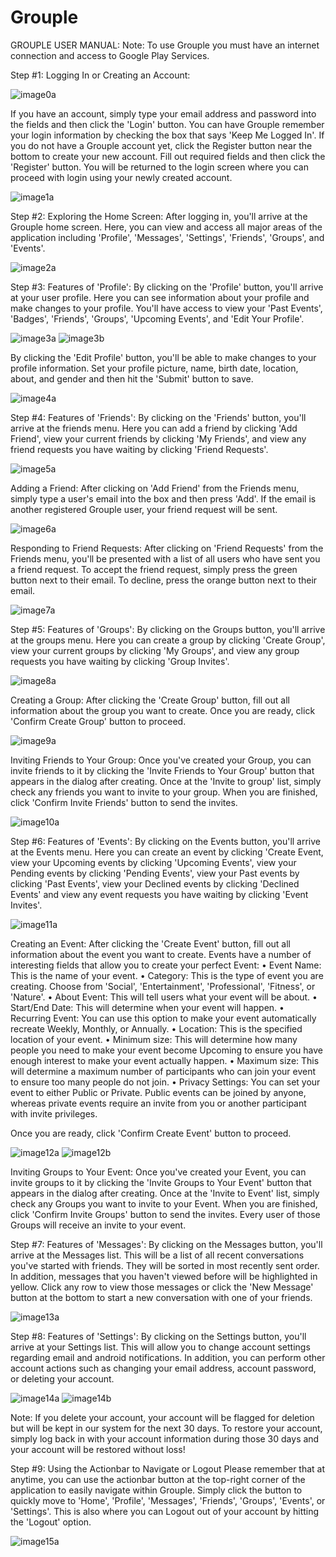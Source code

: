 # Grouple
GROUPLE USER MANUAL:
Note: To use Grouple you must have an internet connection and access to Google Play Services.

Step #1: Logging In or Creating an Account:

![image0a](0a.png)
 
If you have an account, simply type your email address and password into the fields and then click the 'Login' button.  You can have Grouple remember your login information by checking the box that says 'Keep Me Logged In'. 
If you do not have a Grouple account yet, click the Register button near the bottom to create your new account.  Fill out required fields and then click the 'Register' button.  You will be returned to the login screen where you can proceed with login using your newly created account.

![image1a](1a.png) 

Step #2: Exploring the Home Screen:
After logging in, you'll arrive at the Grouple home screen.  Here, you can view and access all major areas of the application including 'Profile', 'Messages', 'Settings', 'Friends', 'Groups', and 'Events'.

![image2a](2a.png)

Step #3: Features of 'Profile':
By clicking on the 'Profile' button, you'll arrive at your user profile.  Here you can see information about 
your profile and make changes to your profile.  You'll have access to view your 'Past Events', 'Badges', 'Friends', 'Groups', 'Upcoming Events', and 'Edit Your Profile'.

![image3a](3a.png)
![image3b](3b.png)
  
By clicking the 'Edit Profile' button, you'll be able to make changes to your profile information.  Set your profile picture, name, birth date, location, about, and gender and then hit the 'Submit' button to save.

![image4a](4a.png)

Step #4: Features of 'Friends':
By clicking on the 'Friends' button, you'll arrive at the friends menu.  Here you can add a friend by clicking 'Add Friend', view your current friends by clicking 'My Friends', and view any friend requests you have waiting by clicking 'Friend Requests'.

![image5a](5a.png)

Adding a Friend:
After clicking on 'Add Friend' from the Friends menu, simply type a user's email into the box and then press 'Add'.  If the email is another registered Grouple user, your friend request will be sent.

![image6a](6a.png)

Responding to Friend Requests:
After clicking on 'Friend Requests' from the Friends menu, you'll be presented with a list of all users who have sent you a friend request.  To accept the friend request, simply press the green button next to their email.  To decline, press the orange button next to their email.

![image7a](7a.png)

Step #5: Features of 'Groups':
By clicking on the Groups button, you'll arrive at the groups menu.  Here you can create a group by clicking 'Create Group', view your current groups by clicking 'My Groups', and view any group requests you have waiting by clicking 'Group Invites'.

![image8a](8a.png)

Creating a Group:
After clicking the 'Create Group' button, fill out all information about the group you want to create.  Once you are ready, click 'Confirm Create Group' button to proceed.

![image9a](9a.png)

Inviting Friends to Your Group:
Once you've created your Group, you can invite friends to it by clicking the 'Invite Friends to Your Group'
 button that appears in the dialog after creating.  Once at the 'Invite to group' list, simply check any friends you want to invite to your group.  When you are finished, click 'Confirm Invite Friends' button to send the invites.
 
 ![image10a](10a.png)

Step #6: Features of 'Events':
By clicking on the Events button, you'll arrive at the Events menu.  Here you can create an event by clicking 'Create Event, view your Upcoming events by clicking 'Upcoming Events', view your Pending events by clicking 'Pending Events', view your Past events by clicking 'Past Events', view your Declined events by clicking 'Declined Events' and view any event requests you have waiting by clicking 'Event Invites'.

![image11a](11a.png)

Creating an Event:
After clicking the 'Create Event' button, fill out all information about the event you want to create.  Events have a number of interesting fields that allow you to create your perfect Event:
•	Event Name: This is the name of your event.
•	Category:  This is the type of event you are creating.  Choose from 'Social', 'Entertainment', 'Professional', 'Fitness', or 'Nature'.
•	About Event:  This will tell users what your event will be about.
•	Start/End Date: This will determine when your event will happen.
•	Recurring Event:  You can use this option to make your event automatically recreate Weekly, Monthly, or Annually.
•	Location:  This is the specified location of your event.
•	Minimum size: This will determine how many people you need to make your event become Upcoming to ensure you have enough interest to make your event actually happen.
•	Maximum size: This will determine a maximum number of participants who can join your event to ensure too many people do not join.
•	Privacy Settings:  You can set your event to either Public or Private.  Public events can be joined by anyone, whereas private events require an invite from you or another participant with invite privileges.

Once you are ready, click 'Confirm Create Event' button to proceed.

![image12a](12a.png)
![image12b](12b.png)
   
Inviting Groups to Your Event:
Once you've created your Event, you can invite groups to it by clicking the 'Invite Groups to Your Event'
 button that appears in the dialog after creating.  Once at the 'Invite to Event' list, simply check any Groups you want to invite to your Event.  When you are finished, click 'Confirm Invite Groups' button to send the invites.  Every user of those Groups will receive an invite to your event.

Step #7: Features of 'Messages':
By clicking on the Messages button, you'll arrive at the Messages list.  This will be a list of all recent conversations you've started with friends.  They will be sorted in most recently sent order.  In addition, messages that you haven't viewed before will be highlighted in yellow.  Click any row to view those messages or click the 'New Message' button at the bottom to start a new conversation with one of your friends.

![image13a](13a.png)
  
Step #8: Features of 'Settings':
By clicking on the Settings button, you'll arrive at your Settings list.  This will allow you to change account settings regarding email and android notifications.  In addition, you can perform other account actions such as changing your email address, account password, or deleting your account.

![image14a](14a.png)
![image14b](14b.png)

Note: If you delete your account, your account will be flagged for deletion but will be kept in our system for the next 30 days.  To restore your account, simply log back in with your account information during those 30 days and your account will be restored without loss!

Step #9: Using the Actionbar to Navigate or Logout
Please remember that at anytime, you can use the actionbar button at the top-right corner of the application to easily navigate within Grouple.  Simply click the button to quickly move to 'Home', 'Profile', 'Messages', 'Friends', 'Groups', 'Events', or 'Settings'.  This is also where you can Logout out of your account by hitting the 'Logout' option.

![image15a](15a.png)
